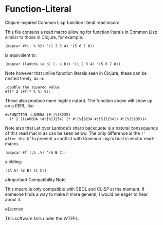 Function-Literal
================

Clojure inspired Common Lisp function literal read macro

This file contains a read macro allowing for function
literals in Common Lisp similar to those in Clojure,
for example:

    (mapcar #f(- % %2) '(1 2 3 4) '(5 6 7 8))

is equivalent to:

    (mapcar (lambda (a b) (- a b)) '(1 2 3 4) '(5 6 7 8))

Note however that unlike function literals seen in Clojure,
these can be nested freely, as in:

    ;double the squared value
    #f(* 2 (#f(* % %) %))

These also produce more legible output. The function above
will show up on a REPL like:

    #<FUNCTION :LAMBDA (#:[%]3235)
      (* 2 ((LAMBDA (#:[%]3234) (* #:[%]3234 #:[%]3234)) #:[%]3235))>

Note also that Let over Lambda's sharp backquote is a natural
consequence of this read macro as can be seen below. The only difference is the `f' after the `#' to prevent a conflict with Common Lisp's built in vector read-macro.

    (mapcar #f`(,% ,%) '(A B C))

yielding:

    ((A A) (B B) (C C))
#Important Compatibility Note

This macro is only compatible with SBCL and CLISP at the moment. If someone finds a way to make it more general, I would be eager to hear about it.

#License

This software falls under the WTFPL.
